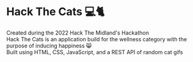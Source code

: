 # Hack The Cats 💻🐈

Created during the 2022 Hack The Midland's Hackathon <br>
Hack The Cats is an application build for the wellness category with the purpose of inducing happiness 😸<br> 
Built using HTML, CSS, JavaScript, and a REST API of random cat gifs
